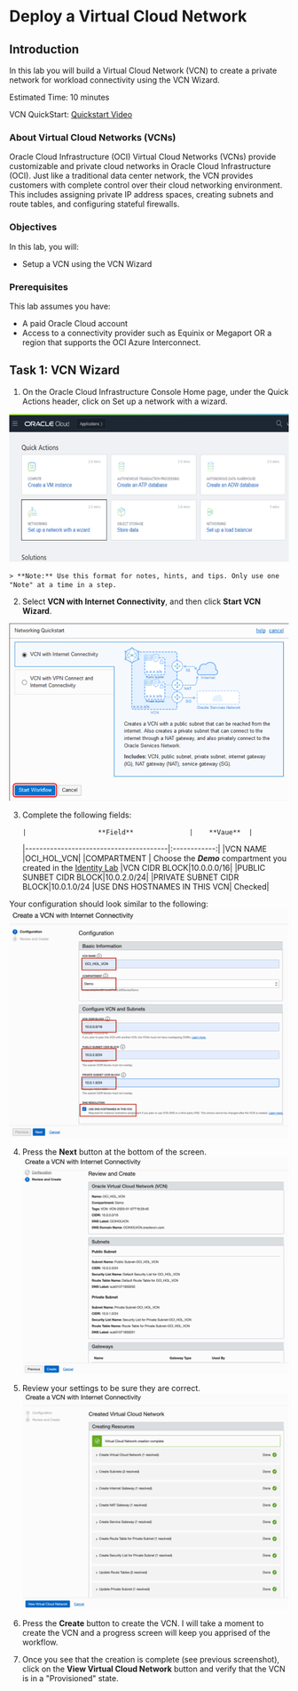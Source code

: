 # Deploy a Virtual Cloud Network

## Introduction

In this lab you will build a Virtual Cloud Network (VCN) to create a private network for workload connectivity using the VCN Wizard.

Estimated Time: 10 minutes

VCN QuickStart: [Quickstart Video](youtube:svGxVEifOe0:large)

### About Virtual Cloud Networks (VCNs)
Oracle Cloud Infrastructure (OCI) Virtual Cloud Networks (VCNs) provide customizable and private cloud networks in Oracle Cloud Infrastructure (OCI). Just like a traditional data center network, the VCN provides customers with complete control over their cloud networking environment. This includes assigning private IP address spaces, creating subnets and route tables, and configuring stateful firewalls. 

### Objectives

In this lab, you will:

* Setup a VCN using the VCN Wizard

### Prerequisites

This lab assumes you have:

* A paid Oracle Cloud account
* Access to a connectivity provider such as Equinix or Megaport OR a region that supports the OCI Azure Interconnect.

## Task 1: VCN Wizard

1. On the Oracle Cloud Infrastructure Console Home page, under the Quick Actions header, click on Set up a network with a wizard.

  ![Quick Actions Wizard](images/setupVCN1.png)

	> **Note:** Use this format for notes, hints, and tips. Only use one "Note" at a time in a step.

2. Select **VCN with Internet Connectivity**, and then click **Start VCN Wizard**.

  ![VCN with Internet Connectivity](images/setupVCN2.png)

3. Complete the following fields:

       |                  **Field**              |    **Vaue**  |
    |----------------------------------------|:------------:|
    |VCN NAME |OCI_HOL_VCN|
    |COMPARTMENT |  Choose the ***Demo*** compartment you created in the [Identity Lab](../Identity_Access_Management/IAM_HOL.md)
    |VCN CIDR BLOCK|10.0.0.0/16|
    |PUBLIC SUNBET CIDR BLOCK|10.0.2.0/24|
    |PRIVATE SUBNET CIDR BLOCK|10.0.1.0/24
    |USE DNS HOSTNAMES IN THIS VCN| Checked|

  Your configuration should look similar to the following:
  ![Create a VCN Configuration](images/setupVCN3.png)

4. Press the **Next** button at the bottom of the screen.
    ![Review CV Configuration](images/setupVCN4.png)

5. Review your settings to be sure they are correct.
    ![Workflow](images/workflow.png)

  
6. Press the **Create** button to create the VCN. I will take a moment to create the VCN and a progress screen will keep you apprised of the workflow.

7. Once you see that the creation is complete (see previous screenshot), click on the **View Virtual Cloud Network** button and verify that the VCN is in a "Provisioned" state.